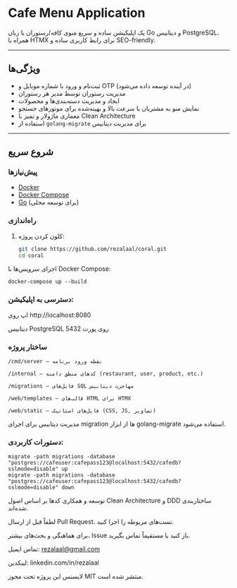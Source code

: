 # Cafe Menu Application

یک اپلیکیشن ساده و سریع منوی کافه/رستوران با زبان Go و دیتابیس PostgreSQL، همراه با HTMX برای رابط کاربری ساده و SEO-friendly.

---

## ویژگی‌ها

- ثبت‌نام و ورود با شماره موبایل و OTP (در آینده توسعه داده می‌شود)
- مدیریت رستوران توسط مدیر هر رستوران
- ایجاد و مدیریت دسته‌بندی‌ها و محصولات
- نمایش منو به مشتریان با سرعت بالا و بهینه‌شده برای موتورهای جستجو
- معماری ماژولار و تمیز با Clean Architecture
- استفاده از `golang-migrate` برای مدیریت دیتابیس

---

## شروع سریع

### پیش‌نیازها

- [Docker](https://www.docker.com/get-started)
- [Docker Compose](https://docs.docker.com/compose/install/)
- [Go](https://golang.org/dl/) (برای توسعه محلی)

### راه‌اندازی

1. کلون کردن پروژه:
   ```bash
   git clone https://github.com/rezalaal/coral.git
   cd coral
اجرای سرویس‌ها با Docker Compose:

```
docker-compose up --build
```
### دسترسی به اپلیکیشن:

اپ روی http://localhost:8080

دیتابیس PostgreSQL روی پورت 5432

### ساختار پروژه
```
/cmd/server — نقطه ورود برنامه

/internal — کدهای منطق دامنه (restaurant, user, product, etc.)

/migrations — فایل‌های SQL مهاجرت دیتابیس

/web/templates — قالب‌های HTML برای HTMX

/web/static — فایل‌های استاتیک (CSS, JS, تصاویر)
```
مدیریت دیتابیس
برای اجرای migration ها از ابزار golang-migrate استفاده می‌شود.

### دستورات کاربردی:

```
migrate -path migrations -database "postgres://cafeuser:cafepass123@localhost:5432/cafedb?sslmode=disable" up
migrate -path migrations -database "postgres://cafeuser:cafepass123@localhost:5432/cafedb?sslmode=disable" down
```
توسعه و همکاری
کدها بر اساس اصول Clean Architecture و DDD ساختاربندی شده‌اند.

لطفاً قبل از ارسال Pull Request، تست‌های مربوطه را اجرا کنید.

برای هماهنگی و بحث‌های بیشتر، Issue باز کنید یا مستقیماً تماس بگیرید.

تماس
ایمیل: rezalaal@gmail.com

لینکدین: linkedin.com/in/rezalaal

لایسنس
این پروژه تحت مجوز MIT منتشر شده است.
